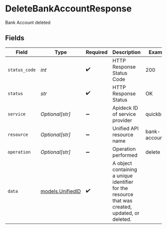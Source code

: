 # DeleteBankAccountResponse

Bank Account deleted


## Fields

| Field                                                                                           | Type                                                                                            | Required                                                                                        | Description                                                                                     | Example                                                                                         |
| ----------------------------------------------------------------------------------------------- | ----------------------------------------------------------------------------------------------- | ----------------------------------------------------------------------------------------------- | ----------------------------------------------------------------------------------------------- | ----------------------------------------------------------------------------------------------- |
| `status_code`                                                                                   | *int*                                                                                           | :heavy_check_mark:                                                                              | HTTP Response Status Code                                                                       | 200                                                                                             |
| `status`                                                                                        | *str*                                                                                           | :heavy_check_mark:                                                                              | HTTP Response Status                                                                            | OK                                                                                              |
| `service`                                                                                       | *Optional[str]*                                                                                 | :heavy_minus_sign:                                                                              | Apideck ID of service provider                                                                  | quickbooks                                                                                      |
| `resource`                                                                                      | *Optional[str]*                                                                                 | :heavy_minus_sign:                                                                              | Unified API resource name                                                                       | bank-accounts                                                                                   |
| `operation`                                                                                     | *Optional[str]*                                                                                 | :heavy_minus_sign:                                                                              | Operation performed                                                                             | delete                                                                                          |
| `data`                                                                                          | [models.UnifiedID](../models/unifiedid.md)                                                      | :heavy_check_mark:                                                                              | A object containing a unique identifier for the resource that was created, updated, or deleted. |                                                                                                 |